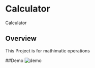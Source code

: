 # Calculator
Calculator



## Overview

This Project is for mathimatic operations

##Demo
![demo](Calculator/Calculator/Assets/Depo.png.png)
